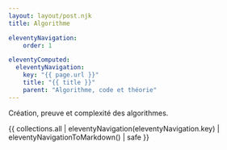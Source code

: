 ```yaml
---
layout: layout/post.njk 
title: Algorithme

eleventyNavigation:
    order: 1

eleventyComputed:
  eleventyNavigation:
    key: "{{ page.url }}"
    title: "{{ title }}"
    parent: "Algorithme, code et théorie"
---
```


<!-- début résumé -->

Création, preuve et complexité des algorithmes.

<!-- fin résumé -->

{{ collections.all | eleventyNavigation(eleventyNavigation.key) | eleventyNavigationToMarkdown() | safe }}
